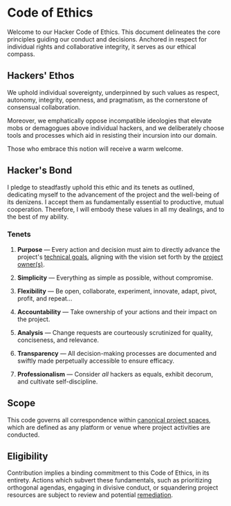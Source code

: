 # Code of Ethics

Welcome to our Hacker Code of Ethics. This document delineates the core principles guiding our conduct and decisions. Anchored in respect for individual rights and collaborative integrity, it serves as our ethical compass.

## Hackers' Ethos

We uphold individual sovereignty, underpinned by such values as respect, autonomy, integrity, openness, and pragmatism, as the cornerstone of consensual collaboration.

Moreover, we emphatically oppose incompatible ideologies that elevate mobs or demagogues above individual hackers, and we deliberately choose tools and processes which aid in resisting their incursion into our domain.

Those who embrace this notion will receive a warm welcome.

## Hacker's Bond

I pledge to steadfastly uphold this ethic and its tenets as outlined, dedicating myself to the advancement of the project and the well-being of its denizens. I accept them as fundamentally essential to productive, mutual cooperation. Therefore, I will embody these values in all my dealings, and to the best of my ability.

### Tenets

1. **Purpose** —
   Every action and decision must aim to directly advance the project's [technical goals][goals], aligning with the vision set forth by the [project owner(s)][owners].

2. **Simplicity** —
   Everything as simple as possible, without compromise.

3. **Flexibility** —
   Be open, collaborate, experiment, innovate, adapt, pivot, profit, and repeat...

4. **Accountability** —
   Take ownership of your actions and their impact on the project.

5. **Analysis** —
   Change requests are courteously scrutinized for quality, conciseness, and relevance.

6. **Transparency** —
   All decision-making processes are documented and swiftly made perpetually accessible to ensure efficacy.

7. **Professionalism** —
   Consider _all_ hackers as equals, exhibit decorum, and cultivate self-discipline.

## Scope

This code governs all correspondence within [canonical project spaces][canon], which are defined as any platform or venue where project activities are conducted.

## Eligibility

Contribution implies a binding commitment to this Code of Ethics, in its entirety. Actions which subvert these fundamentals, such as prioritizing orthogonal agendas, engaging in divisive conduct, or squandering project resources are subject to review and potential [remediation](./remediation.md).

[canon]: https://example.com/list-of-official-spaces
[owners]: https://example.com/list-of-project-owners
[goals]: https://example.com/list-of-project-goals
